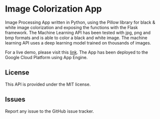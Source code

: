 # Image Colorization App
Image Processing App written in Python, using the Pillow library for black & white image colorization and exposing the functions with the Flask framework. The Machine Learning API has been tested with jpg, png and bmp formats and is able to color a black and white image. The machine learning API uses a deep learning model trained on thousands of images.

For a live demo, please visit this [link](https://sound-bee-233308.appspot.com/). The App has been deployed to the Google Cloud Platform using App Engine.

## License
This API is provided under the MIT license.

## Issues
Report any issue to the GitHub issue tracker.
